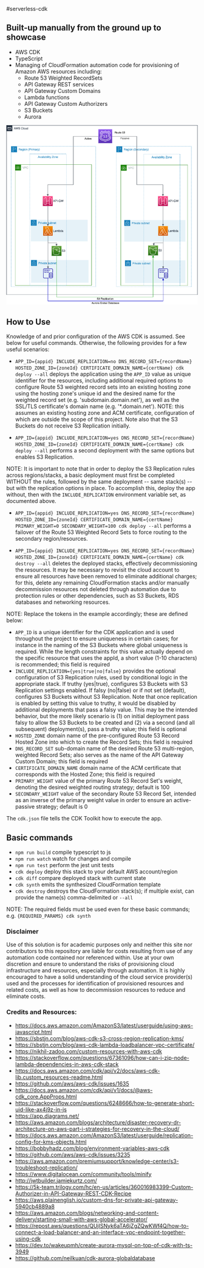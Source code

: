 #serverless-cdk
## Built-up manually from the ground up to showcase

- AWS CDK
- TypeScript
- Managing of CloudFormation automation code for provisioning of Amazon AWS resources including:
  - Route 53 Weighted RecordSets
  - API Gateway REST services
  - API Gateway Custom Domains
  - Lambda functions
  - API Gateway Custom Authorizers
  - S3 Buckets
  - Aurora 

![Architecture Diagram](architecture.png)

## How to Use
Knowledge of and prior configuration of the AWS CDK is assumed.  See below for useful commands.  Otherwise, the following provides for a few useful scenarios:

* `APP_ID={appid} INCLUDE_REPLICATION=no DNS_RECORD_SET={recordName} HOSTED_ZONE_ID={zoneId} CERTIFICATE_DOMAIN_NAME={certName} cdk deploy --all` deploys the application using the `APP_ID` value as unique identifier for the resources, including additional required options to configure Route 53 weighted record sets into an existing hosting zone using the hosting zone's unique id and the desired name for the weighted record set (e.g. 'subdomain.domain.net'), as well as the SSL/TLS certificate's domain name (e.g. '*.domain.net').  NOTE: this assumes an existing hosting zone and ACM certificate, configuration of which are outside the scope of this project.  Note also that the S3 Buckets do not receive S3 Replication initially.

* `APP_ID={appid} INCLUDE_REPLICATION=yes DNS_RECORD_SET={recordName} HOSTED_ZONE_ID={zoneId} CERTIFICATE_DOMAIN_NAME={certName} cdk deploy --all` performs a second deployment with the same options but enables S3 Replication.

NOTE: It is important to note that in order to deploy the S3 Replication rules across regions/stacks, a basic deployment must first be completed WITHOUT the rules, followed by the same deployment -- same stack(s) -- but with the replication options in place.  To accomplish this, deploy the app without, then with the `INCLUDE_REPLICATION` environment variable set, as documented above.

* `APP_ID={appid} INCLUDE_REPLICATION=yes DNS_RECORD_SET={recordName} HOSTED_ZONE_ID={zoneId} CERTIFICATE_DOMAIN_NAME={certName} PRIMARY_WEIGHT=0 SECONDARY_WEIGHT=100 cdk deploy --all` performs a failover of the Route 53 Weighted Record Sets to force routing to the secondary region/resources.

* `APP_ID={appid} INCLUDE_REPLICATION=yes DNS_RECORD_SET={recordName} HOSTED_ZONE_ID={zoneId} CERTIFICATE_DOMAIN_NAME={certName} cdk destroy --all` deletes the deployed stacks, effectively decommissioning the resources.  It may be necessary to revisit the cloud account to ensure all resources have been removed to eliminate additional charges; for this, delete any remaining CloudFormation stacks and/or manually decommission resources not deleted through automation due to protection rules or other dependencies, such as S3 Buckets, RDS databases and networking resources.

NOTE: Replace the tokens in the example accordingly; these are defined below:

- `APP_ID` is a unique identifier for the CDK application and is used throughout the project to ensure uniqueness in certain cases; for instance in the naming of the S3 Buckets where global uniqueness is required.  While the length constraints for this value actually depend on the specific resource that uses the appId, a short value (1-10 characters) is recommended; this field is required
- `INCLUDE_REPLICATION={yes|true|no|false}` provides the optional configuration of S3 Replication rules, used by conditional logic in the appropriate stack.  If truthy (yes|true), configures S3 Buckets with S3 Replication settings enabled.  If falsy (no|false) or if not set (default), configures S3 Buckets without S3 Replication.  Note that once replication is enabled by setting this value to truthy, it would be disabled by additional deployments that pass a falsy value.  This may be the intended behavior, but the more likely scenario is (1) on initial deployment pass falsy to allow the S3 Buckets to be created and (2) via a second (and all subsequent) deployment(s), pass a truthy value; this field is optional
- `HOSTED_ZONE` domain name of the pre-configured Route 53 Record Hosted Zone into which to create the Record Sets; this field is required
- `DNS_RECORD_SET` sub-domain name of the desired Route 53 multi-region, weighted Record Sets; also serves as the name of the API Gateway Custom Domain; this field is required
- `CERTIFICATE_DOMAIN_NAME` domain name of the ACM certificate that corresponds with the Hosted Zone; this field is required
- `PRIMARY_WEIGHT` value of the primary Route 53 Record Set's weight, denoting the desired weighted routing strategy; default is 100
- `SECONDARY_WEIGHT` value of the secondary Route 53 Record Set, intended as an inverse of the primary weight value in order to ensure an active-passive strategy; default is 0

The `cdk.json` file tells the CDK Toolkit how to execute the app.

## Basic commands

* `npm run build`   compile typescript to js
* `npm run watch`   watch for changes and compile
* `npm run test`    perform the jest unit tests
* `cdk deploy`      deploy this stack to your default AWS account/region
* `cdk diff`        compare deployed stack with current state
* `cdk synth`       emits the synthesized CloudFormation template
* `cdk destroy`      destroys the CloudFormation stack(s); if multiple exist, can provide the name(s) comma-delimited or `--all`

NOTE: The required fields must be used even for these basic commands; e.g. `{REQUIRED_PARAMS} cdk synth`

### Disclaimer 
Use of this solution is for academic purposes only and neither this site nor contributors to this repository are liable for costs resulting from use of any automation code contained nor referenced within.  Use at your own discretion and ensure to understand the risks of provisioning cloud infrastructure and resources, especially through automation.  It is highly encouraged to have a solid understanding of the cloud service provider(s) used and the processes for identification of provisioned resources and related costs, as well as how to decommission resources to reduce and eliminate costs.

### Credits and Resources:
- https://docs.aws.amazon.com/AmazonS3/latest/userguide/using-aws-javascript.html
- https://sbstjn.com/blog/aws-cdk-s3-cross-region-replication-kms/
- https://sbstjn.com/blog/aws-cdk-lambda-loadbalancer-vpc-certificate/
- https://nikhil-zadoo.com/custom-resources-with-aws-cdk
- https://stackoverflow.com/questions/67361096/how-can-i-zip-node-lambda-dependencies-in-aws-cdk-stack
- https://docs.aws.amazon.com/cdk/api/v2/docs/aws-cdk-lib.custom_resources-readme.html
- https://github.com/aws/aws-cdk/issues/1635
- https://docs.aws.amazon.com/cdk/api/v1/docs/@aws-cdk_core.AppProps.html
- https://stackoverflow.com/questions/6248666/how-to-generate-short-uid-like-ax4j9z-in-js
- https://app.diagrams.net/
- https://aws.amazon.com/blogs/architecture/disaster-recovery-dr-architecture-on-aws-part-i-strategies-for-recovery-in-the-cloud/
- https://docs.aws.amazon.com/AmazonS3/latest/userguide/replication-config-for-kms-objects.html
- https://bobbyhadz.com/blog/environment-variables-aws-cdk
- https://github.com/aws/aws-cdk/issues/3235
- https://aws.amazon.com/premiumsupport/knowledge-center/s3-troubleshoot-replication/
- https://www.digitalocean.com/community/tools/minify
- http://jwtbuilder.jamiekurtz.com/
- https://5k-team.trilogy.com/hc/en-us/articles/360016983399-Custom-Authorizer-in-API-Gateway-REST-CDK-Recipe
- https://aws.plainenglish.io/custom-dns-for-private-api-gateway-5940cb4889a8
- https://aws.amazon.com/blogs/networking-and-content-delivery/starting-small-with-aws-global-accelerator/
- https://repost.aws/questions/QUjISNyk6aTA6jZgZQwKWf4Q/how-to-connect-a-load-balancer-and-an-interface-vpc-endpoint-together-using-cdk
- https://dev.to/wakeupmh/create-aurora-mysql-on-top-of-cdk-with-ts-3949
- https://github.com/neilkuan/cdk-aurora-globaldatabase